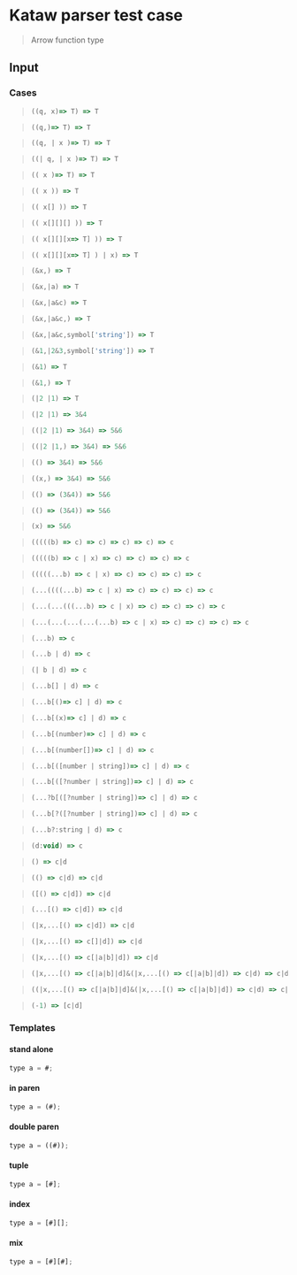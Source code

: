 # Kataw parser test case

> Arrow function type
>

## Input

### Cases

> `````js
> ((q, x)=> T) => T
> `````

> `````js
> ((q,)=> T) => T
> `````

> `````js
> ((q, | x )=> T) => T
> `````

> `````js
> ((| q, | x )=> T) => T
> `````

> `````js
> (( x )=> T) => T
> `````

> `````js
> (( x )) => T
> `````

> `````js
> (( x[] )) => T
> `````

> `````js
> (( x[][][] )) => T
> `````

> `````js
> (( x[][][x=> T] )) => T
> `````

> `````js
> (( x[][][x=> T] ) | x) => T
> `````

> `````js
> (&x,) => T
> `````

> `````js
> (&x,|a) => T
> `````

> `````js
> (&x,|a&c) => T
> `````

> `````js
> (&x,|a&c,) => T
> `````

> `````js
> (&x,|a&c,symbol['string']) => T
> `````

> `````js
> (&1,|2&3,symbol['string']) => T
> `````

> `````js
> (&1) => T
> `````

> `````js
> (&1,) => T
> `````

> `````js
> (|2 |1) => T
> `````

> `````js
> (|2 |1) => 3&4
> `````

> `````js
> ((|2 |1) => 3&4) => 5&6
> `````

> `````js
> ((|2 |1,) => 3&4) => 5&6
> `````

> `````js
> (() => 3&4) => 5&6
> `````

> `````js
> ((x,) => 3&4) => 5&6
> `````

> `````js
> (() => (3&4)) => 5&6
> `````

> `````js
> (() => (3&4)) => 5&6
> `````

> `````js
> (x) => 5&6
> `````

> `````js
> (((((b) => c) => c) => c) => c) => c
> `````

> `````js
> (((((b) => c | x) => c) => c) => c) => c
> `````

> `````js
> (((((...b) => c | x) => c) => c) => c) => c
> `````

> `````js
> (...((((...b) => c | x) => c) => c) => c) => c
> `````

> `````js
> (...(...(((...b) => c | x) => c) => c) => c) => c
> `````

> `````js
> (...(...(...(...(...b) => c | x) => c) => c) => c) => c
> `````

> `````js
> (...b) => c
> `````

> `````js
> (...b | d) => c
> `````

> `````js
> (| b | d) => c
> `````

> `````js
> (...b[] | d) => c
> `````

> `````js
> (...b[()=> c] | d) => c
> `````

> `````js
> (...b[(x)=> c] | d) => c
> `````

> `````js
> (...b[(number)=> c] | d) => c
> `````

> `````js
> (...b[(number[])=> c] | d) => c
> `````

> `````js
> (...b[([number | string])=> c] | d) => c
> `````

> `````js
> (...b[([?number | string])=> c] | d) => c
> `````

> `````js
> (...?b[([?number | string])=> c] | d) => c
> `````

> `````js
> (...b[?([?number | string])=> c] | d) => c
> `````

> `````js
> (...b?:string | d) => c
> `````

> `````js
> (d:void) => c
> `````

> `````js
> () => c|d
> `````

> `````js
> (() => c|d) => c|d
> `````

> `````js
> ([() => c|d]) => c|d
> `````

> `````js
> (...[() => c|d]) => c|d
> `````

> `````js
> (|x,...[() => c|d]) => c|d
> `````

> `````js
> (|x,...[() => c[]|d]) => c|d
> `````

> `````js
> (|x,...[() => c[|a|b]|d]) => c|d
> `````

> `````js
> (|x,...[() => c[|a|b]|d]&(|x,...[() => c[|a|b]|d]) => c|d) => c|d
> `````

> `````js
> ((|x,...[() => c[|a|b]|d]&(|x,...[() => c[|a|b]|d]) => c|d) => c|d)
> `````

> `````js
> (-1) => [c|d]
> `````

### Templates


#### stand alone

`````js
type a = #;
`````

#### in paren

`````js
type a = (#);
`````

#### double paren

`````js
type a = ((#));
`````

#### tuple

`````js
type a = [#];
`````

#### index

`````js
type a = [#][];
`````

#### mix

`````js
type a = [#][#];
`````

